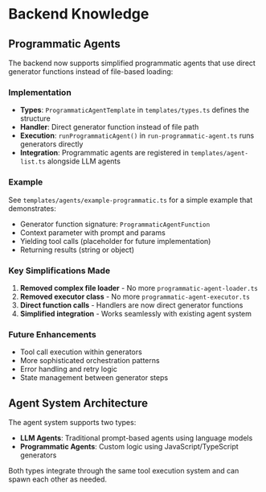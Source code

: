 # Backend Knowledge

## Programmatic Agents

The backend now supports simplified programmatic agents that use direct generator functions instead of file-based loading:

### Implementation
- **Types**: `ProgrammaticAgentTemplate` in `templates/types.ts` defines the structure
- **Handler**: Direct generator function instead of file path
- **Execution**: `runProgrammaticAgent()` in `run-programmatic-agent.ts` runs generators directly
- **Integration**: Programmatic agents are registered in `templates/agent-list.ts` alongside LLM agents

### Example
See `templates/agents/example-programmatic.ts` for a simple example that demonstrates:
- Generator function signature: `ProgrammaticAgentFunction`
- Context parameter with prompt and params
- Yielding tool calls (placeholder for future implementation)
- Returning results (string or object)

### Key Simplifications Made
1. **Removed complex file loader** - No more `programmatic-agent-loader.ts`
2. **Removed executor class** - No more `programmatic-agent-executor.ts`  
3. **Direct function calls** - Handlers are now direct generator functions
4. **Simplified integration** - Works seamlessly with existing agent system

### Future Enhancements
- Tool call execution within generators
- More sophisticated orchestration patterns
- Error handling and retry logic
- State management between generator steps

## Agent System Architecture

The agent system supports two types:
- **LLM Agents**: Traditional prompt-based agents using language models
- **Programmatic Agents**: Custom logic using JavaScript/TypeScript generators

Both types integrate through the same tool execution system and can spawn each other as needed.
